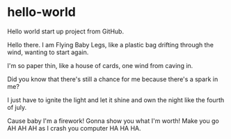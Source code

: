 hello-world
============
Hello world start up project from GitHub.

Hello there. I am Flying Baby Legs, like a plastic bag drifting through the wind, wanting to start again.

I'm so paper thin, like a house of cards, one wind from caving in.

Did you know that there's still a chance for me because there's a spark in me?

I just have to ignite the light and let it shine and own the night like the fourth of july.

Cause baby I'm a firework! Gonna show you what I'm worth! Make you go AH AH AH as I crash you computer HA HA HA.
